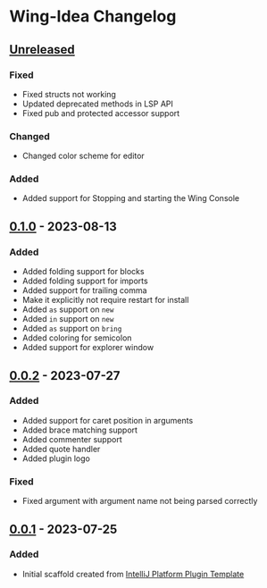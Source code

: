 <!-- Keep a Changelog guide -> https://keepachangelog.com -->

# Wing-Idea Changelog

## [Unreleased]
### Fixed
- Fixed structs not working
- Updated deprecated methods in LSP API
- Fixed pub and protected accessor support

### Changed
- Changed color scheme for editor

### Added
- Added support for Stopping and starting the Wing Console

## [0.1.0] - 2023-08-13

### Added
- Added folding support for blocks
- Added folding support for imports
- Added support for trailing comma
- Make it explicitly not require restart for install
- Added `as` support on `new`
- Added `in` support on `new`
- Added `as` support on `bring`
- Added coloring for semicolon
- Added support for explorer window

## [0.0.2] - 2023-07-27

### Added
- Added support for caret position in arguments
- Added brace matching support
- Added commenter support
- Added quote handler
- Added plugin logo

### Fixed
- Fixed argument with argument name not being parsed correctly

## [0.0.1] - 2023-07-25

### Added
- Initial scaffold created from [IntelliJ Platform Plugin Template](https://github.com/JetBrains/intellij-platform-plugin-template)

[Unreleased]: https://github.com/olivernybroe/Wing-Idea/compare/v0.1.0...HEAD
[0.1.0]: https://github.com/olivernybroe/Wing-Idea/compare/v0.0.2...v0.1.0
[0.0.2]: https://github.com/olivernybroe/Wing-Idea/compare/v0.0.1...v0.0.2
[0.0.1]: https://github.com/olivernybroe/Wing-Idea/commits/v0.0.1
